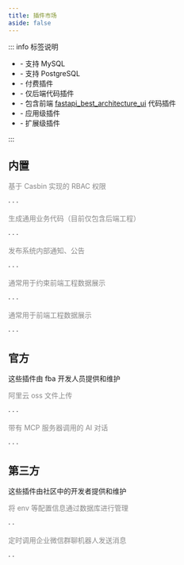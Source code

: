 ```yaml
---
title: 插件市场
aside: false
---
```


::: info 标签说明

- <Icon name="logos:mysql" size="1.5em" /> - 支持 MySQL
- <Icon name="vscode-icons:file-type-pgsql" size="1.5em" /> - 支持 PostgreSQL
- <Badge type="danger" text="pay" /> - 付费插件
- <Badge type="tip" text="fba" /> - 仅后端代码插件
- <Badge text="fba_ui" color="#8e5cd9" bg-color="rgba(159, 122, 234, 0.16)"/> - 包含前端 [fastapi_best_architecture_ui](https://github.com/fastapi-practices/fastapi_best_architecture_ui) 代码插件 <Badge type="warning" text="暂无此计划" />
- <Badge text="app" color="var(--vp-c-text-2)" bg-color="rgb(250 150 0 / 38%)"/> - 应用级插件
- <Badge text="extra" color="var(--vp-c-text-2)" bg-color="rgb(17 170 0 / 38%)"/> - 扩展级插件

:::

## 内置

<CardGrid>
  <Card icon="charm:shield-keyhole" title="Casbin-RBAC">
    <p style="color: #898989;">基于 Casbin 实现的 RBAC 权限</p>
    <span>
    <Icon name="logos:mysql" size="1.5em" />
    ·
    <Icon name="vscode-icons:file-type-pgsql" size="1.5em" />
    ·
    <Badge type="tip" text="fba" />
    ·
    <Badge text="extra" color="var(--vp-c-text-2)" bg-color="rgb(17 170 0 / 38%)"/>
    </span>
  </Card>
  <Card icon="fa6-regular:file-code" title="代码生成">
    <p style="color: #898989;">生成通用业务代码（目前仅包含后端工程）</p>
    <span>
    <Icon name="logos:mysql" size="1.5em" />
    ·
    <Icon name="vscode-icons:file-type-pgsql" size="1.5em" />
    ·
    <Badge type="tip" text="fba" />
    ·
    <Badge text="app" color="var(--vp-c-text-2)" bg-color="rgb(250 150 0 / 38%)"/>
    </span>
  </Card>
  <Card icon="fe:notice-active" title="通知公告">
    <p style="color: #898989;">发布系统内部通知、公告</p>
    <span> 
    <Icon name="logos:mysql" size="1.5em" />
    ·
    <Icon name="vscode-icons:file-type-pgsql" size="1.5em" />
    ·
    <Badge type="tip" text="fba" />
    ·
    <Badge text="extra" color="var(--vp-c-text-2)" bg-color="rgb(17 170 0 / 38%)"/>
    </span>
  </Card>
  <Card icon="fluent-mdl2:dictionary" title="数据字典">
    <p style="color: #898989;">通常用于约束前端工程数据展示</p>
    <span>
    <Icon name="logos:mysql" size="1.5em" />
    ·
    <Icon name="vscode-icons:file-type-pgsql" size="1.5em" />
    ·
    <Badge type="tip" text="fba" />
    ·
    <Badge text="extra" color="var(--vp-c-text-2)" bg-color="rgb(17 170 0 / 38%)"/>
    </span>
  </Card>
  <Card icon="icon-park-outline:config" title="参数配置">
    <p style="color: #898989;">通常用于前端工程数据展示</p>
    <span>
    <Icon name="logos:mysql" size="1.5em" />
    ·
    <Icon name="vscode-icons:file-type-pgsql" size="1.5em" />
    ·
    <Badge type="tip" text="fba" />
    ·
    <Badge text="extra" color="var(--vp-c-text-2)" bg-color="rgb(17 170 0 / 38%)"/>
    </span>
  </Card>
</CardGrid>

## 官方

这些插件由 fba 开发人员提供和维护

<CardGrid>
  <LinkCard icon="ant-design:aliyun-outlined" title="阿里云 oss" href="https://github.com/fastapi-practices/fba_aliyun_oss">
    <p style="color: #898989;">阿里云 oss 文件上传</p>
    <span>
    <Icon name="logos:mysql" size="1.5em" />
    ·
    <Icon name="vscode-icons:file-type-pgsql" size="1.5em" />
    ·
    <Badge type="tip" text="fba" />
    ·
    <Badge text="extra" color="var(--vp-c-text-2)" bg-color="rgb(17 170 0 / 38%)"/>
    </span>
  </LinkCard>
  <LinkCard icon="streamline:ai-prompt-spark" title="MCP ChatGPT" href="https://github.com/fastapi-practices/fba_mcp">
    <p style="color: #898989;">带有 MCP 服务器调用的 AI 对话</p>
    <span>
    <Icon name="logos:mysql" size="1.5em" />
    ·
    <Icon name="vscode-icons:file-type-pgsql" size="1.5em" />
    ·
    <Badge type="tip" text="fba" />
    ·
    <Badge text="extra" color="var(--vp-c-text-2)" bg-color="rgb(17 170 0 / 38%)"/>
    </span>
  </LinkCard>
</CardGrid>

## 第三方

这些插件由社区中的开发者提供和维护

<CardGrid>
  <LinkCard icon="ant-design:aliyun-outlined" title="配置下发" href="https://github.com/dividduang/option">
    <p style="color: #898989;">将 env 等配置信息通过数据库进行管理</p>
    <span>
    <Icon name="logos:mysql" size="1.5em" />
    ·
    <Badge type="tip" text="fba" />
    ·
    <Badge text="extra" color="var(--vp-c-text-2)" bg-color="rgb(17 170 0 / 38%)"/>
    </span>
  </LinkCard>
  <LinkCard icon="ant-design:wechat-work-outlined" title="企微 bot 定时任务" href="https://github.com/dividduang/wecom-task">
    <p style="color: #898989;">定时调用企业微信群聊机器人发送消息</p>
    <span>
    <Icon name="logos:mysql" size="1.5em" />
    ·
    <Badge type="tip" text="fba" />
    ·
    <Badge text="extra" color="var(--vp-c-text-2)" bg-color="rgb(17 170 0 / 38%)"/>
    </span>
  </LinkCard>
</CardGrid>
